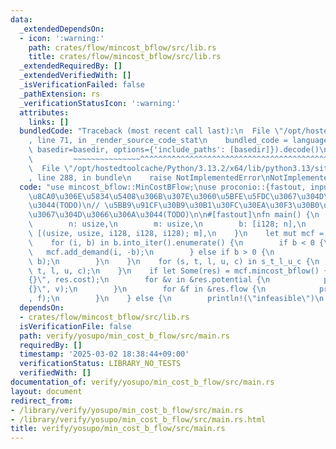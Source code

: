 ```yaml
---
data:
  _extendedDependsOn:
  - icon: ':warning:'
    path: crates/flow/mincost_bflow/src/lib.rs
    title: crates/flow/mincost_bflow/src/lib.rs
  _extendedRequiredBy: []
  _extendedVerifiedWith: []
  _isVerificationFailed: false
  _pathExtension: rs
  _verificationStatusIcon: ':warning:'
  attributes:
    links: []
  bundledCode: "Traceback (most recent call last):\n  File \"/opt/hostedtoolcache/Python/3.13.2/x64/lib/python3.13/site-packages/onlinejudge_verify/documentation/build.py\"\
    , line 71, in _render_source_code_stat\n    bundled_code = language.bundle(stat.path,\
    \ basedir=basedir, options={'include_paths': [basedir]}).decode()\n          \
    \         ~~~~~~~~~~~~~~~^^^^^^^^^^^^^^^^^^^^^^^^^^^^^^^^^^^^^^^^^^^^^^^^^^^^^^^^^^^^^^^^^^\n\
    \  File \"/opt/hostedtoolcache/Python/3.13.2/x64/lib/python3.13/site-packages/onlinejudge_verify/languages/rust.py\"\
    , line 288, in bundle\n    raise NotImplementedError\nNotImplementedError\n"
  code: "use mincost_bflow::MinCostBFlow;\nuse proconio::{fastout, input};\n\n// capacity\u304C\
    \u8CA0\u306E\u5834\u5408\u306B\u307E\u3060\u5BFE\u5FDC\u3067\u304D\u3066\u306A\
    \u3044(TODO)\n// \u5BB9\u91CF\u30B9\u30B1\u30FC\u30EA\u30F3\u30B0\u3082\u307E\u3060\
    \u3067\u304D\u3066\u306A\u3044(TODO)\n\n#[fastout]\nfn main() {\n    input! {\n\
    \        n: usize,\n        m: usize,\n        b: [i128; n],\n        s_t_l_u_c:\
    \ [(usize, usize, i128, i128, i128); m],\n    }\n    let mut mcf = MinCostBFlow::new(n);\n\
    \    for (i, b) in b.into_iter().enumerate() {\n        if b < 0 {\n         \
    \   mcf.add_demand(i, -b);\n        } else if b > 0 {\n            mcf.add_supply(i,\
    \ b);\n        }\n    }\n    for (s, t, l, u, c) in s_t_l_u_c {\n        mcf.add_edge(s,\
    \ t, l, u, c);\n    }\n    if let Some(res) = mcf.mincost_bflow() {\n        println!(\"\
    {}\", res.cost);\n        for &v in &res.potential {\n            println!(\"\
    {}\", v);\n        }\n        for &f in &res.flow {\n            println!(\"{}\"\
    , f);\n        }\n    } else {\n        println!(\"infeasible\")\n    }\n}\n"
  dependsOn:
  - crates/flow/mincost_bflow/src/lib.rs
  isVerificationFile: false
  path: verify/yosupo/min_cost_b_flow/src/main.rs
  requiredBy: []
  timestamp: '2025-03-02 18:38:44+09:00'
  verificationStatus: LIBRARY_NO_TESTS
  verifiedWith: []
documentation_of: verify/yosupo/min_cost_b_flow/src/main.rs
layout: document
redirect_from:
- /library/verify/yosupo/min_cost_b_flow/src/main.rs
- /library/verify/yosupo/min_cost_b_flow/src/main.rs.html
title: verify/yosupo/min_cost_b_flow/src/main.rs
---
```

